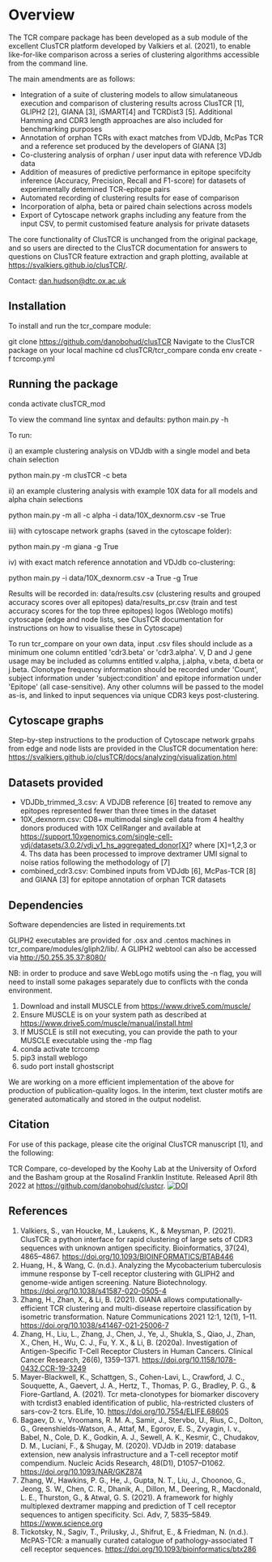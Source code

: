 # Overview

The TCR compare package has been developed as a sub module of the excellent ClusTCR platform developed by Valkiers et al. (2021), to enable like-for-like comparison across a series of clustering algorithms accessible from the command line. 

The main amendments are as follows:
- Integration of a suite of clustering models to allow simulataneous execution and comparison of clustering results across ClusTCR [1], GLIPH2 [2], GIANA [3], iSMART[4] and TCRDist3 [5]. Additional Hamming and CDR3 length approaches are also included for benchmarking purposes
- Annotation of orphan TCRs with exact matches from VDJdb, McPas TCR and a reference set produced by the developers of GIANA [3]
- Co-clustering analysis of orphan / user input data with reference VDJdb data
- Addition of measures of predictive performance in epitope specifcity inference  (Accuracy, Precision, Recall and F1-score) for datasets of experimentally detemined TCR-epitope pairs
- Automated recording of clustering results for ease of comparison
- Incorporation of alpha, beta or paired chain selections across models
- Export of Cytoscape network graphs including any feature from the input CSV, to permit customised feature analysis for private datasets

The core functionality of ClusTCR is unchanged from the original package, and so users are directed to the ClusTCR documentation for answers to questions on ClusTCR feature extraction and graph plotting, available at https://svalkiers.github.io/clusTCR/.

Contact: dan.hudson@dtc.ox.ac.uk


## Installation

To install and run the tcr_compare module:

git clone https://github.com/danobohud/clusTCR
Navigate to the ClusTCR package on your local machine
cd clusTCR/tcr_compare
conda env create -f tcrcomp.yml

## Running the package

conda activate clusTCR_mod

To view the command line syntax and defaults:
python main.py -h

To run:

i) an example clustering analysis on VDJdb with a single model and beta chain selection

python main.py -m clusTCR -c beta

ii) an example clustering analysis with example 10X data for all models and alpha chain selections

python main.py -m all -c alpha -i data/10X_dexnorm.csv -se True

iii) with cytoscape network graphs (saved in the cytoscape folder):

python main.py -m giana -g True

iv) with exact match reference annotation and VDJdb co-clustering:

python main.py -i data/10X_dexnorm.csv -a True -g True

Results will be recorded in:
data/results.csv (clustering results and grouped accuracy scores over all epitopes) data/results_pr.csv (train and test accuracy scores for the top three epitopes)
logos (Weblogo motifs)
cytoscape (edge and node lists, see ClusTCR documentation for instructions on how to visualise these in Cytoscape)

To run tcr_compare on your own data, input .csv files should include as a minimum one column entitled 'cdr3.beta' or 'cdr3.alpha'. V, D and J gene usage may be included as columns entitled v.alpha, j.alpha, v.beta, d.beta or j.beta. Clonotype frequency information should be recorded under 'Count', subject information under 'subject:condition' and epitope information under 'Epitope' (all case-sensitive). Any other columns will be passed to the model as-is, and linked to input sequences via unique CDR3 keys post-clustering. 

## Cytoscape graphs

Step-by-step instructions to the production of Cytoscape network grpahs from edge and node lists are provided in the ClusTCR documentation here: https://svalkiers.github.io/clusTCR/docs/analyzing/visualization.html 

## Datasets provided

- VDJDb_trimmed_3.csv: A VDJDB reference [6] treated to remove any epitopes represented fewer than three times in the dataset
- 10X_dexnorm.csv: CD8+ multimodal single cell data from 4 healthy donors produced with 10X CellRanger and available at https://support.10xgenomics.com/single-cell-vdj/datasets/3.0.2/vdj_v1_hs_aggregated_donor[X]? where [X]=1,2,3 or 4. Ths data has been processed to improve dextramer UMI signal to noise ratios following the methodology of [7]
- combined_cdr3.csv: Combined inputs from VDJdb [6], McPas-TCR [8] and GIANA [3] for epitope annotation of orphan TCR datasets

## Dependencies

Software dependencies are listed in requirements.txt

GLIPH2 executables are provided for .osx and .centos machines in tcr_compare/modules/gliph2/lib/. A GLIPH2 webtool can also be accessed via http://50.255.35.37:8080/

NB: in order to produce and save WebLogo motifs using the -n flag, you will need to install some pakages separately due to conflicts with the conda environment. 
1. Download and install MUSCLE from https://www.drive5.com/muscle/
2. Ensure MUSCLE is on your system path as described at https://www.drive5.com/muscle/manual/install.html 
3. If MUSCLE is still not executing, you can provide the path to your MUSCLE executable using the -mp flag
4. conda activate tcrcomp
5. pip3 install weblogo
6. sudo port install ghostscript

We are working on a more efficient implementation of the above for production of publication-quality logos. In the interim, text cluster motifs are generated automatically and stored in the output nodelist.

## Citation

For use of this package, please cite the original ClusTCR manuscript [1], and the following:

TCR Compare, co-developed by the Koohy Lab at the University of Oxford and the Basham group at the Rosalind Franklin Institute. Released April 8th 2022 at https://github.com/danobohud/clustcr. [![DOI](https://zenodo.org/badge/DOI/10.5281/zenodo.6406936.svg)](https://doi.org/10.5281/zenodo.6406936)

## References

1. Valkiers, S., van Houcke, M., Laukens, K., & Meysman, P. (2021). ClusTCR: a python interface for rapid clustering of large sets of CDR3 sequences with unknown antigen specificity. Bioinformatics, 37(24), 4865–4867. https://doi.org/10.1093/BIOINFORMATICS/BTAB446
2. Huang, H., & Wang, C. (n.d.). Analyzing the Mycobacterium tuberculosis immune response by T-cell receptor clustering with GLIPH2 and genome-wide antigen screening. Nature Biotechnology. https://doi.org/10.1038/s41587-020-0505-4
3. Zhang, H., Zhan, X., & Li, B. (2021). GIANA allows computationally-efficient TCR clustering and multi-disease repertoire classification by isometric transformation. Nature Communications 2021 12:1, 12(1), 1–11. https://doi.org/10.1038/s41467-021-25006-7 
4. Zhang, H., Liu, L., Zhang, J., Chen, J., Ye, J., Shukla, S., Qiao, J., Zhan, X., Chen, H., Wu, C. J., Fu, Y. X., & Li, B. (2020a). Investigation of Antigen-Specific T-Cell Receptor Clusters in Human Cancers. Clinical Cancer Research, 26(6), 1359–1371. https://doi.org/10.1158/1078-0432.CCR-19-3249
5. Mayer-Blackwell, K., Schattgen, S., Cohen-Lavi, L., Crawford, J. C., Souquette, A., Gaevert, J. A., Hertz, T., Thomas, P. G., Bradley, P. G., & Fiore-Gartland, A. (2021). Tcr meta-clonotypes for biomarker discovery with tcrdist3 enabled identification of public, hla-restricted clusters of sars-cov-2 tcrs. ELife, 10. https://doi.org/10.7554/ELIFE.68605
6. Bagaev, D. v., Vroomans, R. M. A., Samir, J., Stervbo, U., Rius, C., Dolton, G., Greenshields-Watson, A., Attaf, M., Egorov, E. S., Zvyagin, I. v., Babel, N., Cole, D. K., Godkin, A. J., Sewell, A. K., Kesmir, C., Chudakov, D. M., Luciani, F., & Shugay, M. (2020). VDJdb in 2019: database extension, new analysis infrastructure and a T-cell receptor motif compendium. Nucleic Acids Research, 48(D1), D1057–D1062. https://doi.org/10.1093/NAR/GKZ874
7. Zhang, W., Hawkins, P. G., He, J., Gupta, N. T., Liu, J., Choonoo, G., Jeong, S. W., Chen, C. R., Dhanik, A., Dillon, M., Deering, R., Macdonald, L. E., Thurston, G., & Atwal, G. S. (2021). A framework for highly multiplexed dextramer mapping and prediction of T cell receptor sequences to antigen specificity. Sci. Adv, 7, 5835–5849. https://www.science.org  
8. Tickotsky, N., Sagiv, T., Prilusky, J., Shifrut, E., & Friedman, N. (n.d.). McPAS-TCR: a manually curated catalogue of pathology-associated T cell receptor sequences. https://doi.org/10.1093/bioinformatics/btx286
